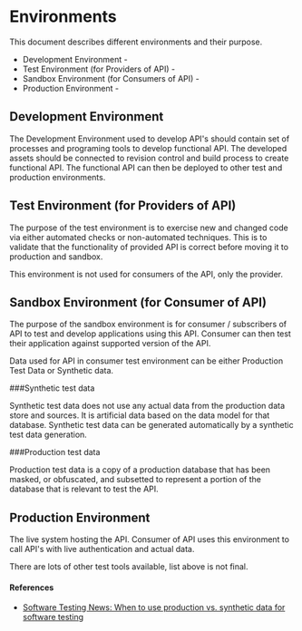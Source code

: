 # Environments
This document describes different environments and their purpose.

* Development Environment - 
* Test Environment (for Providers of API) -
* Sandbox Environment (for Consumers of API) -
* Production Environment - 

## Development Environment

The Development Environment used to develop API's should contain set of processes and programing tools to develop functional API. 
The developed assets should be connected to revision control and build process to create functional API. The functional API can then be deployed to other test and production environments.

## Test Environment (for Providers of API)

The purpose of the test environment is to exercise new and changed code via either automated checks or non-automated techniques.
This is to validate that the functionality of provided API is correct before moving it to production and sandbox.

This environment is not used for consumers of the API, only the provider.

## Sandbox Environment (for Consumer of API)

The purpose of the sandbox environment is for consumer / subscribers of API to test and develop applications using this API.
Consumer can then test their application against supported version of the API.

Data used for API in consumer test environment can be either Production Test Data or Synthetic data.

###Synthetic test data

Synthetic test data does not use any actual data from the production data store and sources. It is artificial data based on the data model for that database. 
Synthetic test data can be generated automatically by a synthetic test data generation.

###Production test data

Production test data is a copy of a production database that has been masked, or obfuscated, and subsetted to represent a portion of the database that is relevant to test the API.

## Production Environment

The live system hosting the API. Consumer of API uses this environment to call API's with live authentication and actual data. 

There are lots of other test tools available, list above is not final.

#### References
- [Software Testing News: When to use production vs. synthetic data for software testing](https://www.softwaretestingnews.co.uk/when-to-use-production-vs-synthetic-data-for-software-testing)


